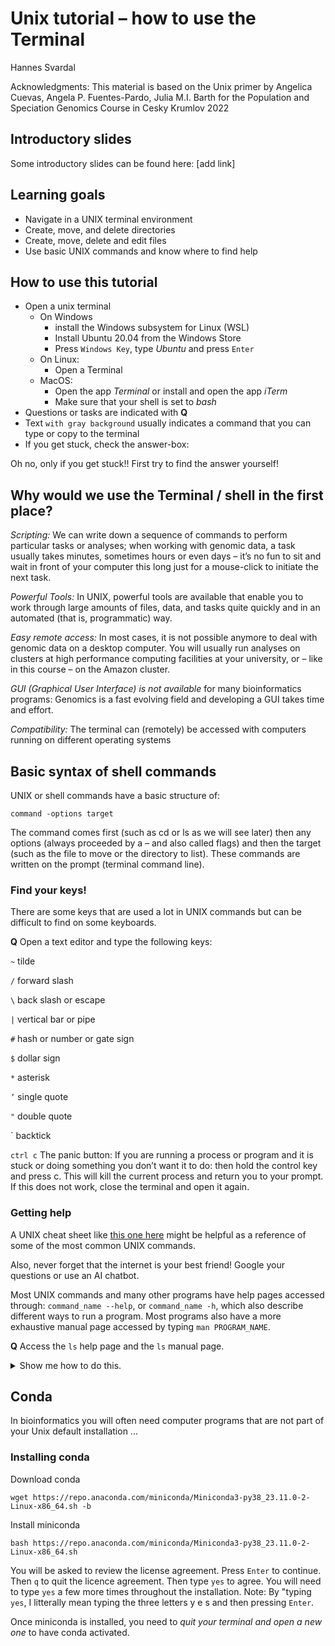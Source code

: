 # Unix tutorial – how to use the Terminal
Hannes Svardal

Acknowledgments:
This material is based on the Unix primer by Angelica Cuevas, Angela P. Fuentes-Pardo, Julia M.I. Barth
for the Population and Speciation Genomics Course in Cesky Krumlov 2022

## Introductory slides

Some introductory slides can be found here: [add link]

## Learning goals

- Navigate in a UNIX terminal environment
- Create, move, and delete directories
- Create, move, delete and edit files
- Use basic UNIX commands and know where to find help

## How to use this tutorial

- Open a unix terminal
  - On Windows
    - install the Windows subsystem for Linux (WSL)
    - Install Ubuntu 20.04 from the Windows Store
    - Press `Windows Key`, type *Ubuntu* and press `Enter`
  - On Linux:
    - Open a Terminal
  - MacOS:
    - Open the app *Terminal* or install and open the app *iTerm*
    - Make sure that your shell is set to *bash*
- Questions or tasks are indicated with **Q**
- Text `with gray background` usually indicates a command that you can type or copy to the terminal
- If you get stuck, check the answer-box:


Oh no, only if you get stuck!! First try to find the answer yourself!

## Why would we use the Terminal / shell in the first place?

*Scripting:* We can write down a sequence of commands to perform particular tasks or analyses;
when working with genomic data, a task usually takes minutes, sometimes hours or even days – it’s no fun to sit and wait in front of your computer this long just for a mouse-click to initiate the next task.

*Powerful Tools:* In UNIX, powerful tools are available that enable you to work through large amounts of files, data, and tasks quite quickly and in an automated (that is, programmatic) way.

*Easy remote access:* In most cases, it is not possible anymore to deal with genomic data on a desktop computer. You will usually run analyses on clusters at high performance computing facilities at your university, or – like in this course – on the Amazon cluster.

*GUI (Graphical User Interface) is not available* for many bioinformatics programs: Genomics is a fast evolving field and developing a GUI takes time and effort.

*Compatibility:* The terminal can (remotely) be accessed with computers running on different operating systems

## Basic syntax of shell commands

UNIX or shell commands have a basic structure of:
```
command -options target
```
The command comes first (such as cd or ls as we will see later) then any options (always proceeded by a – and also called flags) and then the target (such as the file to move or the directory to list). These commands are written on the prompt (terminal command line).

### Find your keys!

There are some keys that are used a lot in UNIX commands but can be difficult to find on some keyboards.

**Q** Open a text editor and type the following keys:

`~` tilde

`/` forward slash

`\` back slash or escape

`|` vertical bar or pipe

`#` hash or number or gate sign

`$` dollar sign

`*` asterisk

`’` single quote

`"` double quote

`  backtick

`ctrl c` The panic button: If you are running a process or 
program and it is stuck or doing something you don’t want it to
do: then hold the control key and press c. 
This will kill the current process and return you to your prompt.
If this does not work, close the terminal and open it again.

### Getting help

A UNIX cheat sheet like [this one here](https://files.fosswire.com/2007/08/fwunixref.pdf) might be helpful 
as a reference of some of the most common UNIX commands. <br>

Also, never forget that the internet is your best friend! Google your questions or use an AI chatbot. <br>

Most UNIX commands and many other programs have help pages accessed through: `command_name --help`, or `command_name -h`,
which also describe different ways to run a program.
Most programs also have a more exhaustive manual page accessed by typing `man PROGRAM_NAME`.

**Q** Access the `ls` help page and the `ls` manual page.

  <details>
    <summary>Show me how to do this.</summary>
    

Type ls --help to access the “list” help page.
Type man ls to access the “list” manual page.

Note that if you type ls -h you don’t get the help page for ls. That’s because -h is the option that print sizes of files in a human-readable format (like 1K, 234M, 2G etc) when combined with the -l option, like in ls -lh. Find the -h option when you access the ls help page with ls --help
    
    
  </details>





## Conda

In bioinformatics you will often need computer programs that are not part of your Unix default installation ...

### Installing conda

Download conda

```
wget https://repo.anaconda.com/miniconda/Miniconda3-py38_23.11.0-2-Linux-x86_64.sh -b
```

Install miniconda

```
bash https://repo.anaconda.com/miniconda/Miniconda3-py38_23.11.0-2-Linux-x86_64.sh
```
You will be asked to review the license agreement. Press `Enter` to continue. Then `q` to quit the licence agreement. 
Then type `yes` to agree. You will need to type `yes` a few more times throughout the installation. Note: By "typing `yes`, I litterally mean typing the three letters y e s and then pressing `Enter`.

Once miniconda is installed, you need to *quit your terminal and open a new one* to have conda activated.







